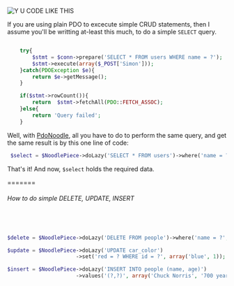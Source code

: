 ![Y U CODE LIKE THIS](http://i.imm.io/1hM9x.jpeg)

 


If you are using plain PDO to excecute simple CRUD statements, then I assume you'll be writting at-least this much, 
to do a simple `SELECT` query. 

```` php            

	try{
		$stmt = $conn->prepare('SELECT * FROM users WHERE name = ?');
		$stmt->execute(array($_POST['Simon']));
	}catch(PDOException $e){
		return $e->getMessage();
	}

	if($stmt->rowCount()){
		return  $stmt->fetchAll(PDO::FETCH_ASSOC); 
	}else{
		return 'Query failed';
	}

`````
 Well,  with [PdoNoodle](https://github.com/simon-eQ/PdoNoodle), all you have to do to perform the same query, and  get the same result is by this one line of code:

```` php     
 $select = $NoodlePiece->doLazy('SELECT * FROM users')->where('name = ?', $_POST['Simon']);

````
 That's it! And now, `$select` holds the required data.   
 
 
=======
###### How to do simple DELETE, UPDATE, INSERT
```` php   



$delete = $NoodlePiece->doLazy('DELETE FROM people')->where('name = ?', array('Hitler'));

$update = $NoodlePiece->doLazy('UPDATE car_color')
                      ->set('red = ? WHERE id = ?', array('blue', 1));

$insert = $NoodlePiece->doLazy('INSERT INTO people (name, age)')
                      ->values('(?,?)', array('Chuck Norris', '700 years old'), true);



